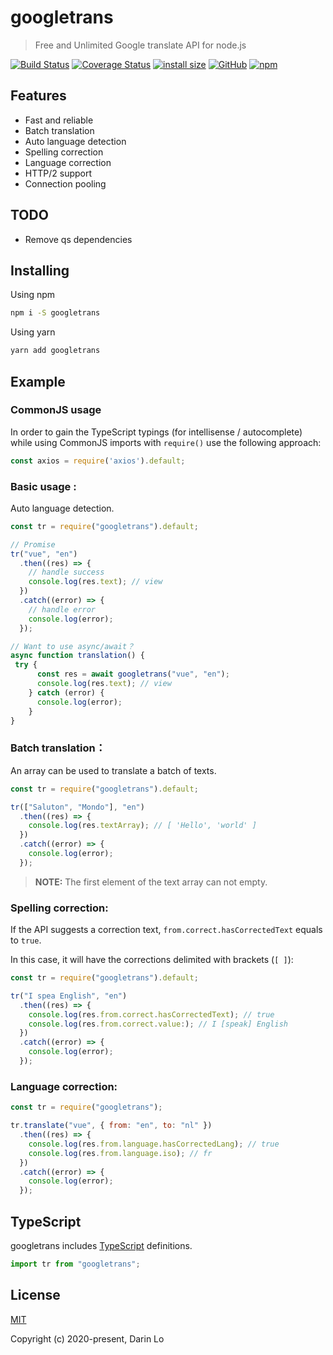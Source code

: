 # googletrans

> Free and Unlimited Google translate API for node.js

[![Build Status](https://travis-ci.com/DarinRowe/googletrans.svg?branch=master)](https://travis-ci.com/DarinRowe/googletrans)
[![Coverage Status](https://coveralls.io/repos/github/DarinRowe/googletrans/badge.svg?branch=master)](https://coveralls.io/github/DarinRowe/googletrans?branch=master)
[![install size](https://badgen.net/bundlephobia/minzip/googletrans)](https://bundlephobia.com/result?p=googletrans)
[![GitHub](https://img.shields.io/github/license/DarinRowe/googletrans)](https://www.npmjs.com/package/googletrans)
[![npm](https://img.shields.io/npm/v/googletrans)](https://www.npmjs.com/package/googletrans)

## Features

- Fast and reliable
- Batch translation
- Auto language detection
- Spelling correction
- Language correction
- HTTP/2 support
- Connection pooling

## TODO

- Remove qs dependencies

## Installing

Using npm

```bash
npm i -S googletrans
```

Using yarn

```bash
yarn add googletrans
```

## Example

### CommonJS usage

In order to gain the TypeScript typings (for intellisense / autocomplete) while using CommonJS imports with `require()` use the following approach:

```javascript
const axios = require('axios').default;
```

### Basic usage : 

Auto language detection.

```javascript
const tr = require("googletrans").default;

// Promise
tr("vue", "en")
  .then((res) => {
    // handle success
    console.log(res.text); // view
  })
  .catch((error) => {
    // handle error
    console.log(error);
  });

// Want to use async/await？
async function translation() {
 try {
      const res = await googletrans("vue", "en");
      console.log(res.text); // view
    } catch (error) {
      console.log(error);
    }
}
```

### Batch translation：

An array can be used to translate a batch of texts.

```javascript
const tr = require("googletrans").default;

tr(["Saluton", "Mondo"], "en")
  .then((res) => {
    console.log(res.textArray); // [ 'Hello', 'world' ]
  })
  .catch((error) => {
    console.log(error);
  });

```

> **NOTE:**  The first element of the text array can not empty.

### Spelling correction:

  If the API suggests a correction text,  `from.correct.hasCorrectedText` equals to `true`.

 In this case, it will have the corrections delimited with brackets (`[ ]`):

```javascript
const tr = require("googletrans").default;

tr("I spea English", "en")
  .then((res) => {
    console.log(res.from.correct.hasCorrectedText); // true
  	console.log(res.from.correct.value:); // I [speak] English
  })
  .catch((error) => {
    console.log(error);
  });
```

### Language correction:

```javascript
const tr = require("googletrans");

tr.translate("vue", { from: "en", to: "nl" })
  .then((res) => {
    console.log(res.from.language.hasCorrectedLang); // true
    console.log(res.from.language.iso); // fr
  })
  .catch((error) => {
    console.log(error);
  });
```

## TypeScript

googletrans includes [TypeScript](http://typescriptlang.org/) definitions.

```javascript
import tr from "googletrans";
```



## License

[MIT](http://opensource.org/licenses/MIT)

Copyright (c) 2020-present, Darin Lo
